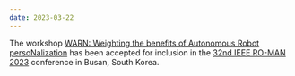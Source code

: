 ```yaml
---
date: 2023-03-22
---
```


The workshop <a href="https://sites.google.com/view/warn-roman23/home" target="_blank" rel="noopener">WARN: Weighting the benefits of Autonomous Robot persoNalization</a> has been accepted for inclusion in the <a href="http://ro-man2023.org/main" target="_blank" rel="noopener">32nd IEEE RO-MAN 2023</a> conference in Busan, South Korea.
